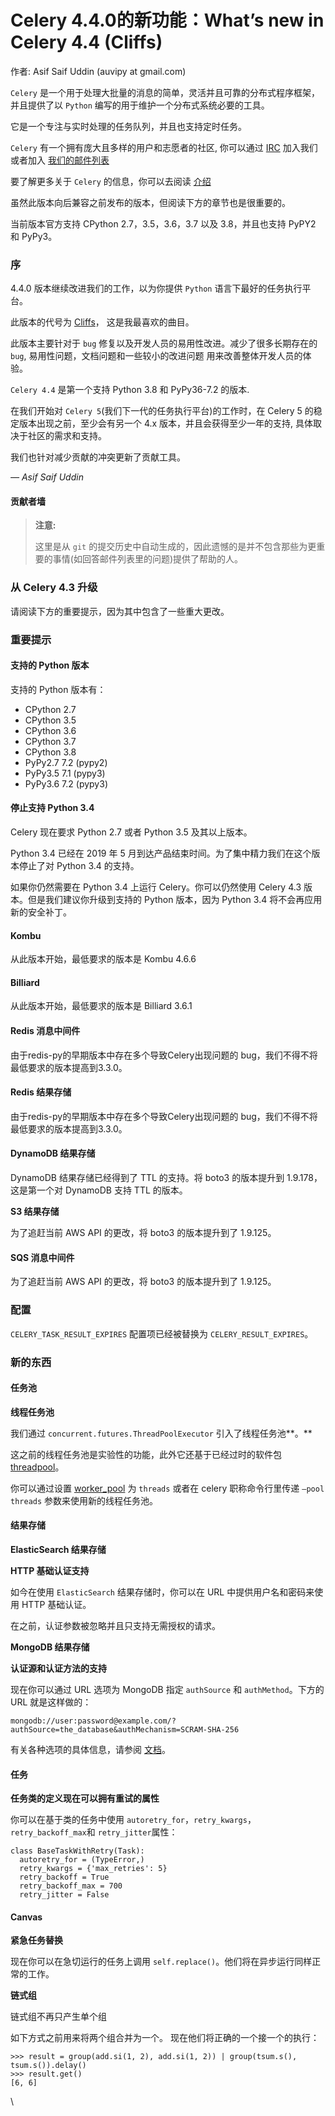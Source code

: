 # Celery 4.4.0的新功能：What’s new in Celery 4.4 (Cliffs)

作者: Asif Saif Uddin (auvipy at gmail.com)

`Celery` 是一个用于处理大批量的消息的简单，灵活并且可靠的分布式程序框架，并且提供了以 `Python` 编写的用于维护一个分布式系统必要的工具。

它是一个专注与实时处理的任务队列，并且也支持定时任务。

`Celery` 有一个拥有庞大且多样的用户和志愿者的社区, 你可以通过 [IRC](http://docs.celeryproject.org/en/stable/getting-started/resources.html#irc-channel) 加入我们或者加入 [我们的邮件列表](http://docs.celeryproject.org/en/stable/getting-started/resources.html#mailing-list)

要了解更多关于 `Celery` 的信息，你可以去阅读 [介绍](http://docs.celeryproject.org/en/stable/getting-started/introduction.html#intro)

虽然此版本向后兼容之前发布的版本，但阅读下方的章节也是很重要的。

当前版本官方支持 CPython 2.7，3.5，3.6，3.7 以及 3.8，并且也支持 PyPY2 和 PyPy3。

### 序

4.4.0 版本继续改进我们的工作，以为你提供 `Python` 语言下最好的任务执行平台。

此版本的代号为 [Cliffs](https://www.youtube.com/watch?v=i524g6JMkwI)， 这是我最喜欢的曲目。

此版本主要针对于 `bug` 修复以及开发人员的易用性改进。减少了很多长期存在的`bug`, 易用性问题，文档问题和一些较小的改进问题 用来改善整体开发人员的体验。

`Celery 4.4` 是第一个支持 Python 3.8 和 PyPy36-7.2 的版本.

在我们开始对 `Celery 5`(我们下一代的任务执行平台)的工作时，在 Celery 5 的稳定版本出现之前，至少会有另一个 4.x 版本，并且会获得至少一年的支持, 具体取决于社区的需求和支持。

我们也针对减少贡献的冲突更新了贡献工具。

_— Asif Saif Uddin_

#### **贡献者墙**

> **注意:**
>
>  这里是从 `git` 的提交历史中自动生成的，因此遗憾的是并不包含那些为更重要的事情(如回答邮件列表里的问题)提供了帮助的人。

### 从 Celery 4.3 升级

请阅读下方的重要提示，因为其中包含了一些重大更改。

### 重要提示

#### **支持的 Python 版本**

支持的 Python 版本有：

* CPython 2.7
* CPython 3.5
* CPython 3.6
* CPython 3.7
* CPython 3.8
* PyPy2.7 7.2 (pypy2)
* PyPy3.5 7.1 (pypy3)
* PyPy3.6 7.2 (pypy3)

#### **停止支持 Python 3.4**

Celery 现在要求 Python 2.7 或者 Python 3.5 及其以上版本。

Python 3.4 已经在 2019 年 5 月到达产品结束时间。为了集中精力我们在这个版本停止了对 Python 3.4 的支持。

如果你仍然需要在 Python 3.4 上运行 Celery。你可以仍然使用 Celery 4.3 版本。但是我们建议你升级到支持的 Python 版本，因为 Python 3.4 将不会再应用新的安全补丁。

#### **Kombu**

从此版本开始，最低要求的版本是 Kombu 4.6.6

#### **Billiard**

从此版本开始，最低要求的版本是 Billiard 3.6.1

#### **Redis 消息中间件**

由于redis-py的早期版本中存在多个导致Celery出现问题的 bug，我们不得不将最低要求的版本提高到3.3.0。

#### **Redis 结果存储**

由于redis-py的早期版本中存在多个导致Celery出现问题的 bug，我们不得不将最低要求的版本提高到3.3.0。

#### **DynamoDB 结果存储**

DynamoDB 结果存储已经得到了 TTL 的支持。将 boto3 的版本提升到 1.9.178，这是第一个对 DynamoDB 支持 TTL 的版本。

**S3 结果存储**

为了追赶当前 AWS API 的更改，将 boto3 的版本提升到了 1.9.125。

#### **SQS 消息中间件**

为了追赶当前 AWS API 的更改，将 boto3 的版本提升到了 1.9.125。

### **配置**

`CELERY_TASK_RESULT_EXPIRES` 配置项已经被替换为 `CELERY_RESULT_EXPIRES`。

### 新的东西

#### **任务池**

**线程任务池**

我们通过 `concurrent.futures.ThreadPoolExecutor` 引入了线程任务池**。**

这之前的线程任务池是实验性的功能，此外它还基于已经过时的软件包 [threadpool](https://pypi.org/project/threadpool/)。

你可以通过设置 [worker_pool](http://docs.celeryproject.org/en/stable/userguide/configuration.html#std:setting-worker_pool) 为 `threads` 或者在 celery 职称命令行里传递 `–pool threads` 参数来使用新的线程任务池。

#### **结果存储**

**ElasticSearch 结果存储**

**HTTP 基础认证支持**

如今在使用 `ElasticSearch` 结果存储时，你可以在 URL 中提供用户名和密码来使用 HTTP 基础认证。

在之前，认证参数被忽略并且只支持无需授权的请求。

**MongoDB 结果存储**

**认证源和认证方法的支持**

现在你可以通过 URL 选项为 MongoDB 指定 `authSource` 和 `authMethod`。下方的 URL 就是这样做的：

```
mongodb://user:password@example.com/?authSource=the_database&authMechanism=SCRAM-SHA-256
```

有关各种选项的具体信息，请参阅 [文档](https://api.mongodb.com/python/current/examples/authentication.html)。

#### 任务

**任务类的定义现在可以拥有重试的属性**

你可以在基于类的任务中使用 `autoretry_for`，`retry_kwargs`，`retry_backoff_max`和 `retry_jitter`属性：

```
class BaseTaskWithRetry(Task):
  autoretry_for = (TypeError,)
  retry_kwargs = {'max_retries': 5}
  retry_backoff = True
  retry_backoff_max = 700
  retry_jitter = False
```

#### **Canvas**

**紧急任务替换**

现在你可以在急切运行的任务上调用 `self.replace()`。他们将在异步运行同样正常的工作。

**链式组**

链式组不再只产生单个组

如下方式之前用来将两个组合并为一个。 现在他们将正确的一个接一个的执行：

```
>>> result = group(add.si(1, 2), add.si(1, 2)) | group(tsum.s(), tsum.s()).delay()
>>> result.get()
[6, 6]
```



\

